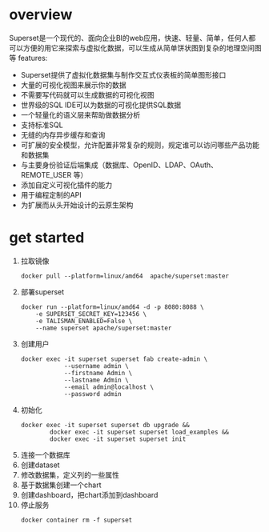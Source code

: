 # overview
Superset是一个现代的、面向企业BI的web应用，快速、轻量、简单，任何人都可以方便的用它来探索与虚拟化数据，可以生成从简单饼状图到复杂的地理空间图等
features:
- Superset提供了虚拟化数据集与制作交互式仪表板的简单图形接口
- 大量的可视化视图来展示你的数据
- 不需要写代码就可以生成数据的可视化视图
- 世界级的SQL IDE可以为数据的可视化提供SQL数据
- 一个轻量化的语义层来帮助做数据分析
- 支持标准SQL
- 无缝的内存异步缓存和查询
- 可扩展的安全模型，允许配置非常复杂的规则，规定谁可以访问哪些产品功能和数据集
- 与主要身份验证后端集成（数据库、OpenID、LDAP、OAuth、REMOTE_USER 等）
- 添加自定义可视化插件的能力
- 用于编程定制的API
- 为扩展而从头开始设计的云原生架构
# get started
1. 拉取镜像
    ```shell
    docker pull --platform=linux/amd64  apache/superset:master
    ```
2. 部署superset
    ```shell
    docker run --platform=linux/amd64 -d -p 8080:8088 \
        -e SUPERSET_SECRET_KEY=123456 \
        -e TALISMAN_ENABLED=False \
        --name superset apache/superset:master
    ```
3. 创建用户
    ```shell
    docker exec -it superset superset fab create-admin \
                --username admin \
                --firstname Admin \
                --lastname Admin \
                --email admin@localhost \
                --password admin
    ```
4. 初始化
    ```shell
    docker exec -it superset superset db upgrade &&
            docker exec -it superset superset load_examples &&
            docker exec -it superset superset init
    ```
5. 连接一个数据库
6. 创建dataset
7. 修改数据集，定义列的一些属性
8. 基于数据集创建一个chart
9. 创建dashboard，把chart添加到dashboard
10. 停止服务
    ```shell
    docker container rm -f superset
    ```